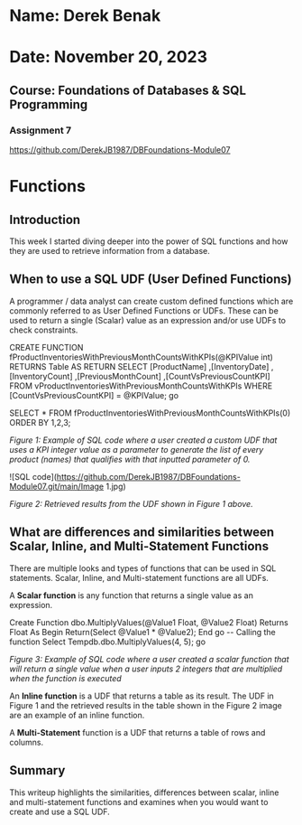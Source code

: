 # Name: Derek Benak
# Date: November 20, 2023
## Course: Foundations of Databases & SQL Programming
### Assignment 7
https://github.com/DerekJB1987/DBFoundations-Module07

# Functions
## Introduction

This week I started diving deeper into the power of SQL functions and how they are used to retrieve information from a database.
## When to use a SQL UDF (User Defined Functions)

A programmer / data analyst can create custom defined functions which are commonly referred to as User Defined Functions or UDFs. These can be used to return a single (Scalar) value as an expression and/or use UDFs to check constraints. 

CREATE FUNCTION fProductInventoriesWithPreviousMonthCountsWithKPIs(@KPIValue int)
RETURNS Table
AS
    RETURN SELECT
    [ProductName]
    ,[InventoryDate]
    ,[InventoryCount]
    ,[PreviousMonthCount]
    ,[CountVsPreviousCountKPI]
    FROM vProductInventoriesWithPreviousMonthCountsWithKPIs
    WHERE [CountVsPreviousCountKPI] = @KPIValue;
go

SELECT * FROM fProductInventoriesWithPreviousMonthCountsWithKPIs(0) ORDER BY 1,2,3;


*Figure 1: Example of SQL code where a user created a custom UDF that uses a KPI integer value as a parameter to generate the list of every product (names) that qualifies with that inputted parameter of 0.*


![SQL code](https://github.com/DerekJB1987/DBFoundations-Module07.git/main/Image 1.jpg)
 

*Figure 2: Retrieved results from the UDF shown in Figure 1 above.*

## What are differences and similarities between Scalar, Inline, and Multi-Statement Functions

There are multiple looks and types of functions that can be used in SQL statements. Scalar, Inline, and Multi-statement functions are all UDFs.

A **Scalar function** is any function that returns a single value as an expression.

Create Function dbo.MultiplyValues(@Value1 Float, @Value2 Float)
 Returns Float 
 As
  Begin
   Return(Select @Value1 * @Value2);
  End 
go
-- Calling the function
Select Tempdb.dbo.MultiplyValues(4, 5);
go

*Figure 3: Example of SQL code where a user created a scalar function that will return a single value when a user inputs 2 integers that are multiplied when the function is executed*


An **Inline function** is a UDF that returns a table as its result. The UDF in Figure 1 and the retrieved results in the table shown in the Figure 2 image are an example of an inline function.


A **Multi-Statement** function is a UDF that returns a table of rows and columns.


## Summary

This writeup highlights the similarities, differences between scalar, inline and multi-statement functions and examines when you would want to create and use a SQL UDF.
